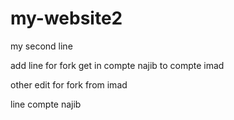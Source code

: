 # my-website2

my second line

add line for fork get in compte najib to compte imad

other edit for fork from imad 

line compte najib
